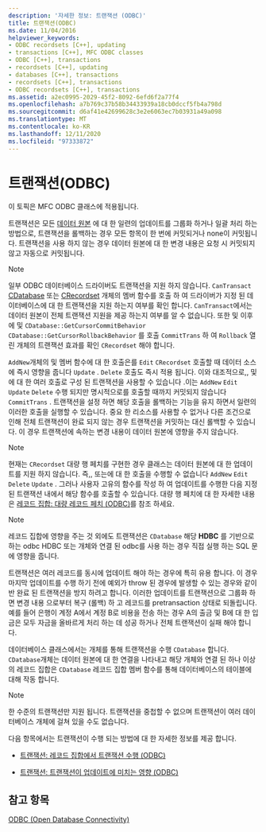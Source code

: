 ```yaml
---
description: '자세한 정보: 트랜잭션 (ODBC)'
title: 트랜잭션(ODBC)
ms.date: 11/04/2016
helpviewer_keywords:
- ODBC recordsets [C++], updating
- transactions [C++], MFC ODBC classes
- ODBC [C++], transactions
- recordsets [C++], updating
- databases [C++], transactions
- recordsets [C++], transactions
- ODBC recordsets [C++], transactions
ms.assetid: a2ec0995-2029-45f2-8092-6efd6f2a77f4
ms.openlocfilehash: a7b769c37b58b34433939a18cb0dccf5fb4a798d
ms.sourcegitcommit: d6af41e42699628c3e2e6063ec7b03931a49a098
ms.translationtype: MT
ms.contentlocale: ko-KR
ms.lasthandoff: 12/11/2020
ms.locfileid: "97333872"
---
```

# <a name="transaction-odbc"></a>트랜잭션(ODBC)

이 토픽은 MFC ODBC 클래스에 적용됩니다.

트랜잭션은 모든 [데이터 원본](../../data/odbc/data-source-odbc.md) 에 대 한 일련의 업데이트를 그룹화 하거나 일괄 처리 하는 방법으로, 트랜잭션을 롤백하는 경우 모든 항목이 한 번에 커밋되거나 none이 커밋됩니다. 트랜잭션을 사용 하지 않는 경우 데이터 원본에 대 한 변경 내용은 요청 시 커밋되지 않고 자동으로 커밋됩니다.

> [!NOTE]
> 일부 ODBC 데이터베이스 드라이버도 트랜잭션을 지원 하지 않습니다. `CanTransact` [CDatabase](../../mfc/reference/cdatabase-class.md) 또는 [CRecordset](../../mfc/reference/crecordset-class.md) 개체의 멤버 함수를 호출 하 여 드라이버가 지정 된 데이터베이스에 대 한 트랜잭션을 지원 하는지 여부를 확인 합니다. `CanTransact`에서는 데이터 원본이 전체 트랜잭션 지원을 제공 하는지 여부를 알 수 없습니다. 또한 및 이후에 및 `CDatabase::GetCursorCommitBehavior` `CDatabase::GetCursorRollbackBehavior` 를 호출 `CommitTrans` 하 여 `Rollback` 열린 개체의 트랜잭션 효과를 확인 `CRecordset` 해야 합니다.

`AddNew`개체의 및 멤버 함수에 대 한 호출은를 `Edit` `CRecordset` 호출할 때 데이터 소스에 즉시 영향을 줍니다 `Update` . `Delete` 호출도 즉시 적용 됩니다. 이와 대조적으로,, 및에 대 한 여러 호출로 구성 된 트랜잭션을 사용할 수 있습니다 .이는 `AddNew` `Edit` `Update` `Delete` 수행 되지만 명시적으로를 호출할 때까지 커밋되지 않습니다 `CommitTrans` . 트랜잭션을 설정 하면 해당 호출을 롤백하는 기능을 유지 하면서 일련의 이러한 호출을 실행할 수 있습니다. 중요 한 리소스를 사용할 수 없거나 다른 조건으로 인해 전체 트랜잭션이 완료 되지 않는 경우 트랜잭션을 커밋하는 대신 롤백할 수 있습니다. 이 경우 트랜잭션에 속하는 변경 내용이 데이터 원본에 영향을 주지 않습니다.

> [!NOTE]
> 현재는 `CRecordset` 대량 행 페치를 구현한 경우 클래스는 데이터 원본에 대 한 업데이트를 지원 하지 않습니다. 즉,, 또는에 대 한 호출을 수행할 수 없습니다 `AddNew` `Edit` `Delete` `Update` . 그러나 사용자 고유의 함수를 작성 하 여 업데이트를 수행한 다음 지정 된 트랜잭션 내에서 해당 함수를 호출할 수 있습니다. 대량 행 페치에 대 한 자세한 내용은 [레코드 집합: 대량 레코드 페치 (ODBC)](../../data/odbc/recordset-fetching-records-in-bulk-odbc.md)를 참조 하세요.

> [!NOTE]
> 레코드 집합에 영향을 주는 것 외에도 트랜잭션은  `CDatabase` 해당 **HDBC** 를 기반으로 하는 odbc HDBC 또는 개체와 연결 된 odbc를 사용  하는 경우 직접 실행 하는 SQL 문에 영향을 줍니다.

트랜잭션은 여러 레코드를 동시에 업데이트 해야 하는 경우에 특히 유용 합니다. 이 경우 마지막 업데이트를 수행 하기 전에 예외가 throw 된 경우에 발생할 수 있는 경우와 같이 반 완료 된 트랜잭션을 방지 하려고 합니다. 이러한 업데이트를 트랜잭션으로 그룹화 하면 변경 내용 으로부터 복구 (롤백) 하 고 레코드를 pretransaction 상태로 되돌립니다. 예를 들어 은행이 계정 A에서 계정 B로 비용을 전송 하는 경우 A의 출금 및 B에 대 한 입금은 모두 자금을 올바르게 처리 하는 데 성공 하거나 전체 트랜잭션이 실패 해야 합니다.

데이터베이스 클래스에서는 개체를 통해 트랜잭션을 수행 `CDatabase` 합니다. `CDatabase`개체는 데이터 원본에 대 한 연결을 나타내고 해당 개체와 연결 된 하나 이상의 레코드 집합은 `CDatabase` 레코드 집합 멤버 함수를 통해 데이터베이스의 테이블에 대해 작동 합니다.

> [!NOTE]
> 한 수준의 트랜잭션만 지원 됩니다. 트랜잭션을 중첩할 수 없으며 트랜잭션이 여러 데이터베이스 개체에 걸쳐 있을 수도 없습니다.

다음 항목에서는 트랜잭션이 수행 되는 방법에 대 한 자세한 정보를 제공 합니다.

- [트랜잭션: 레코드 집합에서 트랜잭션 수행 (ODBC)](../../data/odbc/transaction-performing-a-transaction-in-a-recordset-odbc.md)

- [트랜잭션: 트랜잭션이 업데이트에 미치는 영향 (ODBC)](../../data/odbc/transaction-how-transactions-affect-updates-odbc.md)

## <a name="see-also"></a>참고 항목

[ODBC (Open Database Connectivity)](../../data/odbc/open-database-connectivity-odbc.md)
